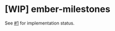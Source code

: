 # [WIP] ember-milestones

See [#1](https://github.com/salsify/ember-milestones/pull/1) for implementation status.
